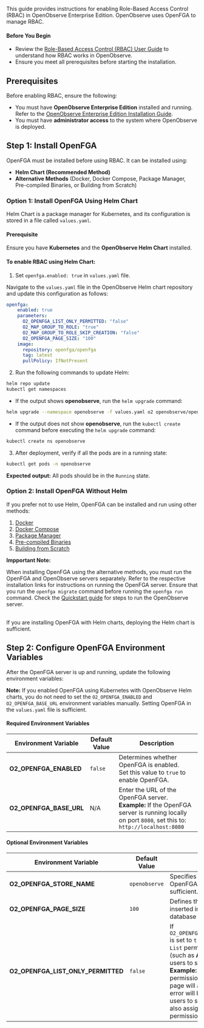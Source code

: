 This guide provides instructions for enabling Role-Based Access Control (RBAC) in OpenObserve Enterprise Edition. OpenObserve uses OpenFGA to manage RBAC.

#### Before You Begin

- Review the [Role-Based Access Control (RBAC) User Guide](role-based-access-control.md) to understand how RBAC works in OpenObserve.
- Ensure you meet all prerequisites before starting the installation.

## Prerequisites

Before enabling RBAC, ensure the following:

- You must have **OpenObserve Enterprise Edition** installed and running. Refer to the [OpenObserve Enterprise Edition Installation Guide](openObserve-enterprise-edition-installation-guide.md).
- You must have **administrator access** to the system where OpenObserve is deployed.

## Step 1: Install OpenFGA

OpenFGA must be installed before using RBAC. It can be installed using:

- **Helm Chart (Recommended Method)**
- **Alternative Methods** (Docker, Docker Compose, Package Manager, Pre-compiled Binaries, or Building from Scratch)

### Option 1: Install OpenFGA Using Helm Chart

Helm Chart is a package manager for Kubernetes, and its configuration is stored in a file called `values.yaml`.

#### Prerequisite

Ensure you have **Kubernetes** and the **OpenObserve Helm Chart** installed.

#### To enable RBAC using Helm Chart: 
1. Set `openfga.enabled: true` in `values.yaml` file. 

Navigate to the `values.yaml` file in the OpenObserve Helm chart repository and update this configuration as follows:

```yml 
openfga:
    enabled: true
    parameters:
      O2_OPENFGA_LIST_ONLY_PERMITTED: "false"
      O2_MAP_GROUP_TO_ROLE: "true"
      O2_MAP_GROUP_TO_ROLE_SKIP_CREATION: "false"
      O2_OPENFGA_PAGE_SIZE: "100"
    image:
      repository: openfga/openfga
      tag: latest
      pullPolicy: IfNotPresent
```
2. Run the following commands to update Helm:

```sh
helm repo update
kubectl get namespaces
```

- If the output shows **openobserve**, run the `helm upgrade` command:

```sh
helm upgrade --namespace openobserve -f values.yaml o2 openobserve/openobserve
```

- If the output does not show **openobserve**, run the `kubectl create` command before executing the `helm upgrade` command: 
    
```sh 
kubectl create ns openobserve
```
3. After deployment, verify if all the pods are in a running state:

```sh
kubectl get pods -n openobserve
```
**Expected output:** All pods should be in the `Running` state.


### Option 2: Install OpenFGA Without Helm

If you prefer not to use Helm, OpenFGA can be installed and run using other methods:

1. [Docker](https://openfga.dev/docs/getting-started/setup-openfga/docker)
2. [Docker Compose](https://github.com/openfga/openfga?tab=readme-ov-file#docker-compose)  
3. [Package Manager](https://github.com/openfga/openfga?tab=readme-ov-file#package-managers)
4. [Pre-compiled Binaries](https://github.com/openfga/openfga?tab=readme-ov-file#pre-compiled-binaries)
5. [Building from Scratch](https://github.com/openfga/openfga?tab=readme-ov-file#building-from-source)

**Impportant Note:** 

When installing OpenFGA using the alternative methods, you must run the OpenFGA and OpenObserve servers separately. Refer to the respective installation links for instructions on running the OpenFGA server. Ensure that you run the `openfga migrate` command before running the `openfga run` command. Check the [Quickstart guide](https://openobserve.ai/docs/quickstart/#openobserve-cloud) for steps to run the OpenObserve server.

<br>If you are installing OpenFGA with Helm charts, deploying the Helm chart is sufficient.

## Step 2: Configure OpenFGA Environment Variables

After the OpenFGA server is up and running, update the following environment variables:

**Note:** If you enabled OpenFGA using Kubernetes with OpenObserve Helm charts, you do not need to set the `O2_OPENFGA_ENABLED` and `O2_OPENFGA_BASE_URL` environment variables manually. Setting OpenFGA in the `values.yaml` file is sufficient.


#### **Required Environment Variables**
| **Environment Variable** | **Default Value** | **Description** |
|--------------------------|-------------------|----------------|
| **O2_OPENFGA_ENABLED** | `false` | Determines whether OpenFGA is enabled. <br>Set this value to `true` to enable OpenFGA. |
| **O2_OPENFGA_BASE_URL** | N/A | Enter the URL of the OpenFGA server. <br> **Example:** If the OpenFGA server is running locally on port `8080`, set this to: <br> `http://localhost:8080` |


#### **Optional Environment Variables**
| **Environment Variable** | **Default Value** | **Description** |
|--------------------------|-------------------|----------------|
| **O2_OPENFGA_STORE_NAME** | `openobserve` | Specifies the name of the OpenFGA store. Default value is sufficient. |
| **O2_OPENFGA_PAGE_SIZE** | `100` | Defines the number of records inserted into the OpenFGA database at a time. |
| **O2_OPENFGA_LIST_ONLY_PERMITTED** | `false` | If `O2_OPENFGA_LIST_ONLY_PERMITTED` is set to `true`, assigning only the `List` permission to a resource (such as **Alerts**) will not allow users to see its contents. <br> **Example:** If a user has the `List` permission for alerts, the **Alerts** page will appear empty, but no error will be shown. To allow users to see alerts, you must also assign them the `Get` permission. |
